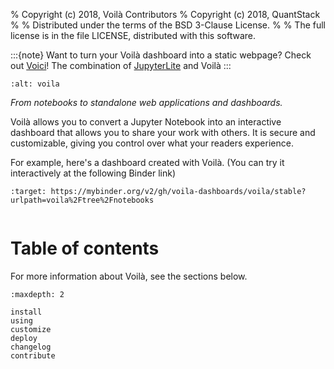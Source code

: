 % Copyright (c) 2018, Voilà Contributors
% Copyright (c) 2018, QuantStack
%
% Distributed under the terms of the BSD 3-Clause License.
%
% The full license is in the file LICENSE, distributed with this software.

:::{note}
Want to turn your Voilà dashboard into a static webpage? Check out [Voici](https://github.com/voila-dashboards/voici)!
The combination of [JupyterLite](https://jupyterlite.readthedocs.io) and Voilà
:::

```{image} voila-logo.svg
:alt: voila
```

_From notebooks to standalone web applications and dashboards._

Voilà allows you to convert a Jupyter Notebook into an
interactive dashboard that allows you to share your work with others. It
is secure and customizable, giving you control over what your readers
experience.

For example, here's a dashboard created with Voilà. (You can
try it interactively at the following Binder link)

```{image} https://mybinder.org/badge_logo.svg
:target: https://mybinder.org/v2/gh/voila-dashboards/voila/stable?urlpath=voila%2Ftree%2Fnotebooks
```

```{image} ../voila-basics.gif

```

# Table of contents

For more information about Voilà, see the sections below.

```{toctree}
:maxdepth: 2

install
using
customize
deploy
changelog
contribute
```
